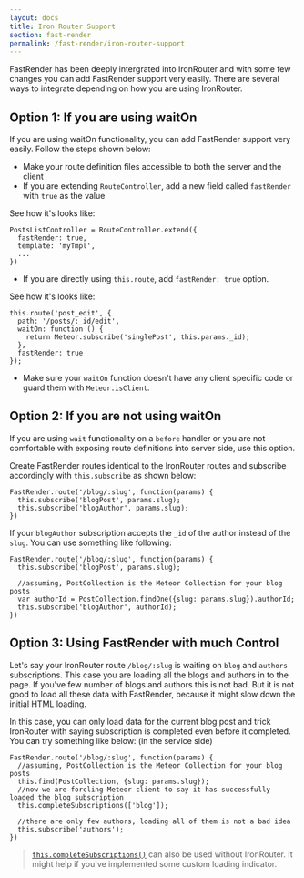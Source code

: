 ```yaml
---
layout: docs
title: Iron Router Support
section: fast-render
permalink: /fast-render/iron-router-support
---
```


FastRender has been deeply intergrated into IronRouter and with some few changes you can add FastRender support very easily. There are several ways to integrate depending on how you are using IronRouter.

## Option 1: If you are using waitOn

If you are using waitOn functionality, you can add FastRender support very easily. Follow the steps shown below:

* Make your route definition files accessible to both the server and the client
* If you are extending `RouteController`, add a new field called `fastRender` with `true` as the value

See how it's looks like:

    PostsListController = RouteController.extend({
      fastRender: true,
      template: 'myTmpl',
      ...
    })

* If you are directly using `this.route`, add `fastRender: true` option.

See how it's looks like:

    this.route('post_edit', {
      path: '/posts/:_id/edit',
      waitOn: function () {
        return Meteor.subscribe('singlePost', this.params._id);
      },
      fastRender: true
    });

* Make sure your `waitOn` function doesn't have any client specific code or guard them with `Meteor.isClient`.

## Option 2: If you are not using waitOn

If you are using `wait` functionality on a `before` handler or you are not comfortable with exposing route definitions into server side, use this option.

Create FastRender routes identical to the IronRouter routes and subscribe accordingly with `this.subscribe` as shown below:

    FastRender.route('/blog/:slug', function(params) {
      this.subscribe('blogPost', params.slug);
      this.subscribe('blogAuthor', params.slug);
    })

If your `blogAuthor` subscription accepts the `_id` of the author instead of the `slug`. You can use something like following:

    FastRender.route('/blog/:slug', function(params) {
      this.subscribe('blogPost', params.slug);

      //assuming, PostCollection is the Meteor Collection for your blog posts
      var authorId = PostCollection.findOne({slug: params.slug}).authorId;
      this.subscribe('blogAuthor', authorId);
    })

## Option 3: Using FastRender with much Control

Let's say your IronRouter route `/blog/:slug` is waiting on `blog` and `authors` subscriptions. This case you are loading all the blogs and authors in to the page. If you've few number of blogs and authors this is not bad. But it is not good to load all these data with FastRender, because it might slow down the initial HTML loading.

In this case, you can only load data for the current blog post and trick IronRouter with saying subscription is completed even before it completed. You can try something like below: (in the service side)

    FastRender.route('/blog/:slug', function(params) {
      //assuming, PostCollection is the Meteor Collection for your blog posts
      this.find(PostCollection, {slug: params.slug});
      //now we are forcling Meteor client to say it has successfully loaded the blog subscription
      this.completeSubscriptions(['blog']);

      //there are only few authors, loading all of them is not a bad idea
      this.subscribe('authors');
    })

> [`this.completeSubscriptions()`](/fast-render/api/#thiscompletesubscriptionssubscriptionlist) can also be used without IronRouter. It might help if you've implemented some custom loading indicator.